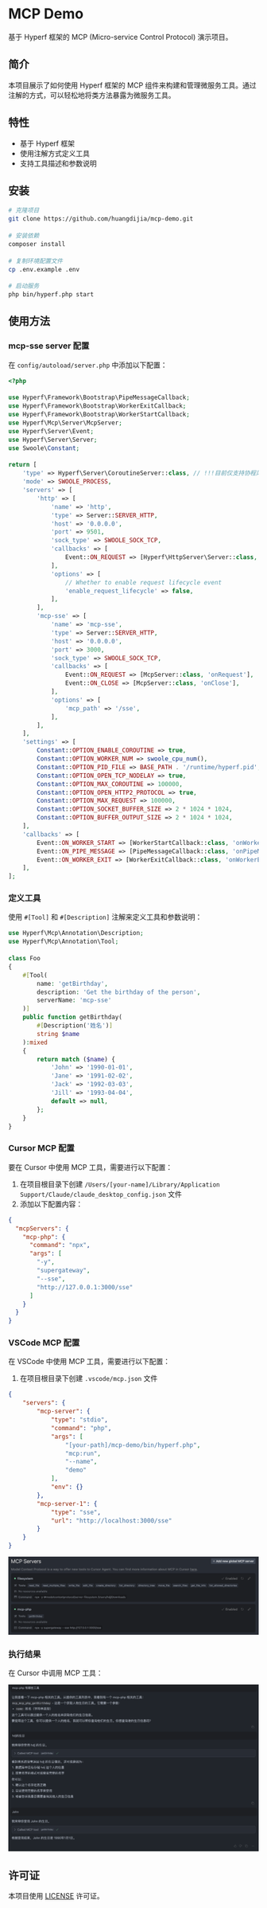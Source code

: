 # MCP Demo

基于 Hyperf 框架的 MCP (Micro-service Control Protocol) 演示项目。

## 简介

本项目展示了如何使用 Hyperf 框架的 MCP 组件来构建和管理微服务工具。通过注解的方式，可以轻松地将类方法暴露为微服务工具。

## 特性

- 基于 Hyperf 框架
- 使用注解方式定义工具
- 支持工具描述和参数说明

## 安装

```bash
# 克隆项目
git clone https://github.com/huangdijia/mcp-demo.git

# 安装依赖
composer install

# 复制环境配置文件
cp .env.example .env

# 启动服务
php bin/hyperf.php start
```

## 使用方法

### mcp-sse server 配置

在 `config/autoload/server.php` 中添加以下配置：

```php
<?php

use Hyperf\Framework\Bootstrap\PipeMessageCallback;
use Hyperf\Framework\Bootstrap\WorkerExitCallback;
use Hyperf\Framework\Bootstrap\WorkerStartCallback;
use Hyperf\Mcp\Server\McpServer;
use Hyperf\Server\Event;
use Hyperf\Server\Server;
use Swoole\Constant;

return [
    'type' => Hyperf\Server\CoroutineServer::class, // !!!目前仅支持协程风格
    'mode' => SWOOLE_PROCESS,
    'servers' => [
        'http' => [
            'name' => 'http',
            'type' => Server::SERVER_HTTP,
            'host' => '0.0.0.0',
            'port' => 9501,
            'sock_type' => SWOOLE_SOCK_TCP,
            'callbacks' => [
                Event::ON_REQUEST => [Hyperf\HttpServer\Server::class, 'onRequest'],
            ],
            'options' => [
                // Whether to enable request lifecycle event
                'enable_request_lifecycle' => false,
            ],
        ],
        'mcp-sse' => [
            'name' => 'mcp-sse',
            'type' => Server::SERVER_HTTP,
            'host' => '0.0.0.0',
            'port' => 3000,
            'sock_type' => SWOOLE_SOCK_TCP,
            'callbacks' => [
                Event::ON_REQUEST => [McpServer::class, 'onRequest'],
                Event::ON_CLOSE => [McpServer::class, 'onClose'],
            ],
            'options' => [
                'mcp_path' => '/sse',
            ],
        ],
    ],
    'settings' => [
        Constant::OPTION_ENABLE_COROUTINE => true,
        Constant::OPTION_WORKER_NUM => swoole_cpu_num(),
        Constant::OPTION_PID_FILE => BASE_PATH . '/runtime/hyperf.pid',
        Constant::OPTION_OPEN_TCP_NODELAY => true,
        Constant::OPTION_MAX_COROUTINE => 100000,
        Constant::OPTION_OPEN_HTTP2_PROTOCOL => true,
        Constant::OPTION_MAX_REQUEST => 100000,
        Constant::OPTION_SOCKET_BUFFER_SIZE => 2 * 1024 * 1024,
        Constant::OPTION_BUFFER_OUTPUT_SIZE => 2 * 1024 * 1024,
    ],
    'callbacks' => [
        Event::ON_WORKER_START => [WorkerStartCallback::class, 'onWorkerStart'],
        Event::ON_PIPE_MESSAGE => [PipeMessageCallback::class, 'onPipeMessage'],
        Event::ON_WORKER_EXIT => [WorkerExitCallback::class, 'onWorkerExit'],
    ],
];

```

### 定义工具

使用 `#[Tool]` 和 `#[Description]` 注解来定义工具和参数说明：

```php
use Hyperf\Mcp\Annotation\Description;
use Hyperf\Mcp\Annotation\Tool;

class Foo
{
    #[Tool(
        name: 'getBirthday',
        description: 'Get the birthday of the person',
        serverName: 'mcp-sse'
    )]
    public function getBirthday(
        #[Description('姓名')]
        string $name
    ):mixed
    {
        return match ($name) {
            'John' => '1990-01-01',
            'Jane' => '1991-02-02',
            'Jack' => '1992-03-03',
            'Jill' => '1993-04-04',
            default => null,
        };
    }
}
```

### Cursor MCP 配置

要在 Cursor 中使用 MCP 工具，需要进行以下配置：

1. 在项目根目录下创建 `/Users/[your-name]/Library/Application Support/Claude/claude_desktop_config.json` 文件
2. 添加以下配置内容：

```json
{
  "mcpServers": {
    "mcp-php": {
      "command": "npx",
      "args": [
        "-y",
        "supergateway",
        "--sse",
        "http://127.0.0.1:3000/sse"
      ]
    }
  }
}
```

### VSCode MCP 配置

在 VSCode 中使用 MCP 工具，需要进行以下配置：

1. 在项目根目录下创建 `.vscode/mcp.json` 文件

```json
{
    "servers": {
        "mcp-server": {
            "type": "stdio",
            "command": "php",
            "args": [
                "[your-path]/mcp-demo/bin/hyperf.php",
                "mcp:run",
                "--name",
                "demo"
            ],
            "env": {}
        },
        "mcp-server-1": {
            "type": "sse",
            "url": "http://localhost:3000/sse"
        }
    }
}
```

![cursor-setting](./assets/cursor-setting.png)

### 执行结果

在 Cursor 中调用 MCP 工具：

![call-mcp-php](./assets/call-mcp-php.png)

## 许可证

本项目使用 [LICENSE](LICENSE) 许可证。
